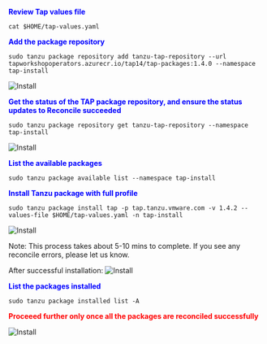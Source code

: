 <p style="color:blue"><strong> Review Tap values file </strong></p>

```execute
cat $HOME/tap-values.yaml
```

<p style="color:blue"><strong> Add the package repository </strong></p>

```execute
sudo tanzu package repository add tanzu-tap-repository --url tapworkshopoperators.azurecr.io/tap14/tap-packages:1.4.0 --namespace tap-install
```

![Install](images/install-1.png)

<p style="color:blue"><strong> Get the status of the TAP package repository, and ensure the status updates to Reconcile succeeded </strong></p>

```execute
sudo tanzu package repository get tanzu-tap-repository --namespace tap-install
```

![Install](images/install-2.png)

<p style="color:blue"><strong>  List the available packages </strong></p>

```execute
sudo tanzu package available list --namespace tap-install
```

<p style="color:blue"><strong> Install Tanzu package with full profile</strong></p>

```execute
sudo tanzu package install tap -p tap.tanzu.vmware.com -v 1.4.2 --values-file $HOME/tap-values.yaml -n tap-install
```

![Install](images/install-3.png)

Note: This process takes about 5-10 mins to complete. If you see any reconcile errors, please let us know.

After successful installation: ![Install](images/install-4.png)

<p style="color:blue"><strong> List the packages installed </strong></p>

```execute-2
sudo tanzu package installed list -A
```

<p style="color:red"><strong> Proceeed further only once all the packages are reconciled successfully </strong></p>

![Install](images/install-5.png)

